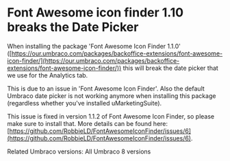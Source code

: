 # Font Awesome icon finder 1.10 breaks the Date Picker

When installing the package 'Font Awesome Icon Finder 1.1.0' ([https://our.umbraco.com/packages/backoffice-extensions/font-awesome-icon-finder/](https://our.umbraco.com/packages/backoffice-extensions/font-awesome-icon-finder/)) this will break the date picker that we use for the Analytics tab.

This is due to an issue in 'Font Awesome Icon Finder'. Also the default Umbraco date picker is not working anymore when installing this package (regardless whether you've installed uMarketingSuite).

This issue is fixed in version 1.1.2 of Font Awesome Icon Finder, so please make sure to install that. More details can be found here: [https://github.com/RobbieLD/FontAwesomeIconFinder/issues/6](https://github.com/RobbieLD/FontAwesomeIconFinder/issues/6). 

Related Umbraco versions: All Umbraco 8 versions
